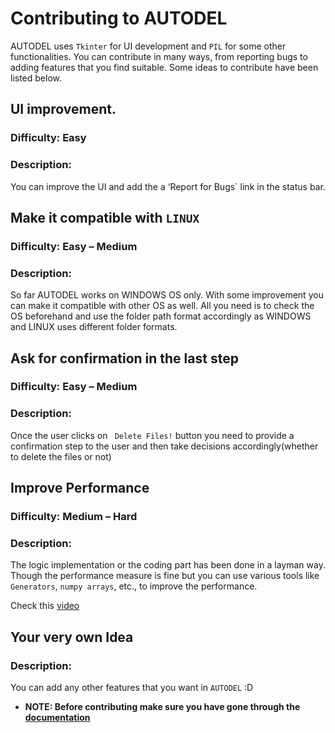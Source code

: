 # <b>Contributing to AUTODEL</b>

AUTODEL uses `Tkinter` for UI development and `PIL` for some other functionalities. You can contribute in many ways, from reporting bugs to adding features that you find suitable. Some ideas to contribute have been listed below.




## UI improvement.

### Difficulty: Easy

### Description: 

You can improve the UI and add the a ‘Report for Bugs` link in the status bar. 



 ## Make it compatible with `LINUX`

### Difficulty: Easy – Medium

### Description:

So far AUTODEL works on WINDOWS OS only. With some improvement you can make it compatible with other OS as well. All you need is to check the OS beforehand and  use the folder path format accordingly as WINDOWS and LINUX uses different folder formats.



## Ask for confirmation in the last step

### Difficulty: Easy – Medium

### Description: 

Once the user clicks on ` Delete Files!` button you need to provide a confirmation step to the user and then take decisions accordingly(whether to delete the files or not)



## Improve Performance

### Difficulty: Medium – Hard 

### Description:

The logic implementation or the coding part has been done in a layman way. Though the performance measure is fine but you can use various tools like `Generators`,  `numpy arrays`, etc., to improve the performance.

Check this [video](https://www.youtube.com/watch?v=07-K4LFhBMc) 



## Your very own Idea 

### Description: 
You can add any other features that you want in `AUTODEL` :D



* <b>NOTE:<b/> Before contributing make sure you have gone through the [documentation](README.md)
